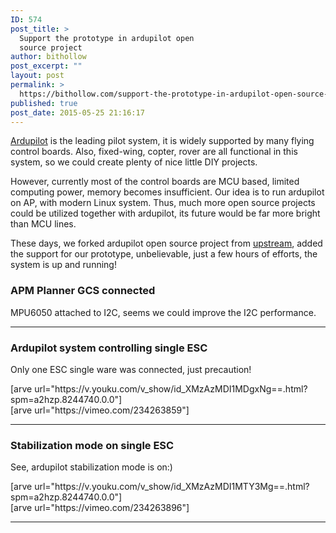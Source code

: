 ```yaml
---
ID: 574
post_title: >
  Support the prototype in ardupilot open
  source project
author: bithollow
post_excerpt: ""
layout: post
permalink: >
  https://bithollow.com/support-the-prototype-in-ardupilot-open-source-project/
published: true
post_date: 2015-05-25 21:16:17
---
```

[Ardupilot](https://ardupilot.org) is the leading pilot system, it is widely supported by many flying control boards. Also, fixed-wing, copter, rover are all functional in this system, so we could create plenty of nice little DIY projects.

However, currently most of the control boards are MCU based, limited computing power, memory becomes insufficient. Our idea is to run ardupilot on AP, with modern Linux system. Thus, much more open source projects could be utilized together with ardupilot, its future would be far more bright than MCU lines.

These days, we forked ardupilot open source project from [upstream](https://github.com/ardupilot), added the support for our prototype, unbelievable, just a few hours of efforts, the system is up and running!

### APM Planner GCS connected ###

MPU6050 attached to I2C, seems we could improve the I2C performance.

<script>
document.write("
<div class="geoip geoip-show-CN">
[arve url="https://v.youku.com/v_show/id_XMzAzMDI0NzUwMA==.html?spm=a2hzp.8244740.0.0#paction"]
</div>

<div class="geoip-hide geoip-hide-CN">
[arve url="https://vimeo.com/234263663"]
</div>
")
</script>

---

### Ardupilot system controlling single ESC ###

Only one ESC single ware was connected, just precaution!

<div class="geoip geoip-show-CN">
[arve url="https://v.youku.com/v_show/id_XMzAzMDI1MDgxNg==.html?spm=a2hzp.8244740.0.0"]
</div>

<div class="geoip-hide geoip-hide-CN">
[arve url="https://vimeo.com/234263859"]
</div>

---

### Stabilization mode on single ESC ###

See, ardupilot stabilization mode is on:)

<div class="geoip geoip-show-CN">
[arve url="https://v.youku.com/v_show/id_XMzAzMDI1MTY3Mg==.html?spm=a2hzp.8244740.0.0"]
</div>

<div class="geoip-hide geoip-hide-CN">
[arve url="https://vimeo.com/234263896"]
</div>

---